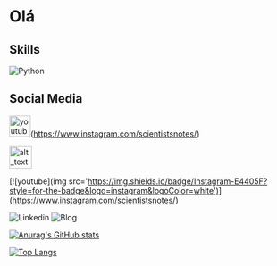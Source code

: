 # Olá

## Skills
![Python](https://img.shields.io/badge/Python-FFD43B?style=for-the-badge&logo=python&logoColor=blue)

## Social Media
<img src='https://img.shields.io/badge/Instagram-E4405F?style=for-the-badge&logo=instagram&logoColor=white' alt='youtube' height='38'>(https://www.instagram.com/scientistsnotes/)


[<img alt="alt_text" width="40px" src="https://img.shields.io/badge/Instagram-E4405F?style=for-the-badge&logo=instagram&logoColor=white" />](https://www.google.com/)


[![youtube](img src='https://img.shields.io/badge/Instagram-E4405F?style=for-the-badge&logo=instagram&logoColor=white')](https://www.instagram.com/scientistsnotes/)


![Linkedin](https://img.shields.io/badge/LinkedIn-0077B5?style=for-the-badge&logo=linkedin&logoColor=white) ![Blog](https://img.shields.io/badge/Blogger-FF5722?style=for-the-badge&logo=blogger&logoColor=white)





[![Anurag's GitHub stats](https://github-readme-stats.vercel.app/api?username=Wendelvsouza&show_icons=true&theme=radical)](https://github.com/anuraghazra/github-readme-stats)

[![Top Langs](https://github-readme-stats.vercel.app/api/top-langs/?username=Wendelvsouza&theme=radical)](https://github.com/anuraghazra/github-readme-stats)
